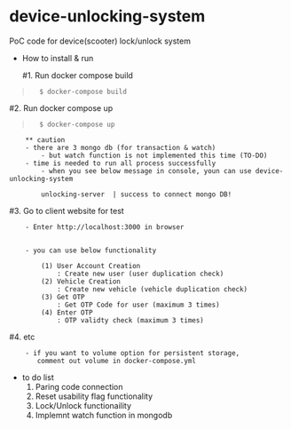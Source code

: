 # device-unlocking-system
PoC code for device(scooter) lock/unlock system

- How to install & run


   #1. Run docker compose build
>       $ docker-compose build

   #2. Run docker compose up
>       $ docker-compose up

        ** caution
        - there are 3 mongo db (for transaction & watch)
            - but watch function is not implemented this time (TO-DO)
        - time is needed to run all process successfully
            - when you see below message in console, youn can use device-unlocking-system
            
            unlocking-server  | success to connect mongo DB!

   #3. Go to client website for test
        
        - Enter http://localhost:3000 in browser
        
        
        - you can use below functionality
        
            (1) User Account Creation
                : Create new user (user duplication check)
            (2) Vehicle Creation
                : Create new vehicle (vehicle duplication check)
            (3) Get OTP
                : Get OTP Code for user (maximum 3 times)
            (4) Enter OTP
                : OTP validty check (maximum 3 times)

   #4. etc
   
   
        - if you want to volume option for persistent storage,
           comment out volume in docker-compose.yml



- to do list
    1. Paring code connection
    2. Reset usability flag functionality
    3. Lock/Unlock functionaility
    4. Implemnt watch function in mongodb
